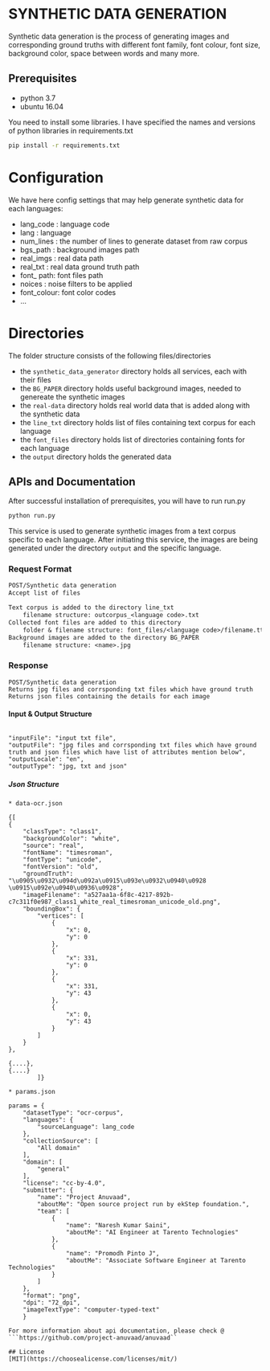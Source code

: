 # SYNTHETIC DATA GENERATION

Synthetic data generation is the process of generating images and corresponding ground truths with different font family, font colour, font size, background color, space between words and many more.

## Prerequisites
- python 3.7
- ubuntu 16.04

You need to install some libraries. I have specified the names and versions of python libraries in requirements.txt
```bash
pip install -r requirements.txt
```

# Configuration

We have here config settings that may help generate synthetic data for each languages:

* lang_code : language code
* lang      : language
* num_lines : the number of lines to generate dataset from raw corpus
* bgs_path  : background images path
* real_imgs : real data path
* real_txt  : real data ground truth path
* font_ path: font files path
* noices    : noise filters to be applied
* font_colour: font color codes
* ...

# Directories

The folder structure consists of the following files/directories
* the `synthetic_data_generator` directory holds all services, each with their files
* the `BG_PAPER` directory holds useful background images, needed to genereate the synthetic images
* the `real-data` directory holds real world data that is added along with the synthetic data
* the `line_txt` directory holds list of files containing text corpus for each language
* the `font_files` directory holds list of directories containing fonts for each language
* the `output` directory holds the generated data

## APIs and Documentation
After successful installation of prerequisites, you will have to run run.py

```bash
python run.py
```
This service is used to generate synthetic images from a text corpus specific to each language. After initiating this service,
the images are being generated under the directory `output` and the specific language.

### Request Format
```txt
POST/Synthetic data generation
Accept list of files

Text corpus is added to the directory line_txt
	filename structure: outcorpus_<language code>.txt
Collected font files are added to this directory
	folder & filename structure: font_files/<language code>/filename.ttf
Background images are added to the directory BG_PAPER
	filename structure: <name>.jpg

```
### Response
```
POST/Synthetic data generation
Returns jpg files and corrsponding txt files which have ground truth
Returns json files containing the details for each image

```
#### Input & Output Structure
```

"inputFile": "input txt file",
"outputFile": "jpg files and corrsponding txt files which have ground truth and json files which have list of attributes mention below",
"outputLocale": "en",
"outputType": "jpg, txt and json"

```
##### Json Structure
```
* data-ocr.json

{[
{
    "classType": "class1",
    "backgroundColor": "white",
    "source": "real",
    "fontName": "timesroman",
    "fontType": "unicode",
    "fontVersion": "old",
    "groundTruth": "\u0905\u0932\u094d\u092a\u0915\u093e\u0932\u0940\u0928 \u0915\u092e\u0940\u0936\u0928",
    "imageFilename": "a527aa1a-6f8c-4217-892b-c7c311f0e987_class1_white_real_timesroman_unicode_old.png",
    "boundingBox": {
        "vertices": [
            {
                "x": 0,
                "y": 0
            },
            {
                "x": 331,
                "y": 0
            },
            {
                "x": 331,
                "y": 43
            },
            {
                "x": 0,
                "y": 43
            }
        ]
    }
},

{....},
{....}
        ]}
        
* params.json

params = {
    "datasetType": "ocr-corpus",
    "languages": {
        "sourceLanguage": lang_code
    },
    "collectionSource": [
        "All domain"
    ],
    "domain": [
        "general"
    ],
    "license": "cc-by-4.0",
    "submitter": {
        "name": "Project Anuvaad",
        "aboutMe": "Open source project run by ekStep foundation.",
        "team": [
            {
                "name": "Naresh Kumar Saini",
                "aboutMe": "AI Engineer at Tarento Technologies"
            },
            {
                "name": "Promodh Pinto J",
                "aboutMe": "Associate Software Engineer at Tarento Technologies"
            }
        ]
    },
    "format": "png",
    "dpi": "72_dpi",
    "imageTextType": "computer-typed-text"
    }  

For more information about api documentation, please check @ ```https://github.com/project-anuvaad/anuvaad``

## License
[MIT](https://choosealicense.com/licenses/mit/)
